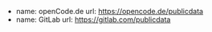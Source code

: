 - name: openCode.de
  url: https://opencode.de/publicdata
- name: GitLab
  url: https://gitlab.com/publicdata

